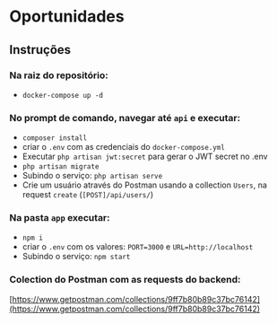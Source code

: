 # Oportunidades

## Instruções

### Na raiz do repositório:

* `docker-compose up -d`

### No prompt de comando, navegar até `api` e executar:

* `composer install`
* criar o `.env` com as credenciais do `docker-compose.yml`
* Executar `php artisan jwt:secret` para gerar o JWT secret no .env
* `php artisan migrate`
* Subindo o serviço: `php artisan serve`
* Crie um usuário através do Postman usando a collection `Users`, na request `create` (`[POST]/api/users/`)

### Na pasta `app` executar:

* `npm i`
* criar o `.env` com os valores: `PORT=3000` e `URL=http://localhost`
* Subindo o serviço: `npm start`

### Colection do Postman com as requests do backend:

[https://www.getpostman.com/collections/9ff7b80b89c37bc76142](https://www.getpostman.com/collections/9ff7b80b89c37bc76142)
